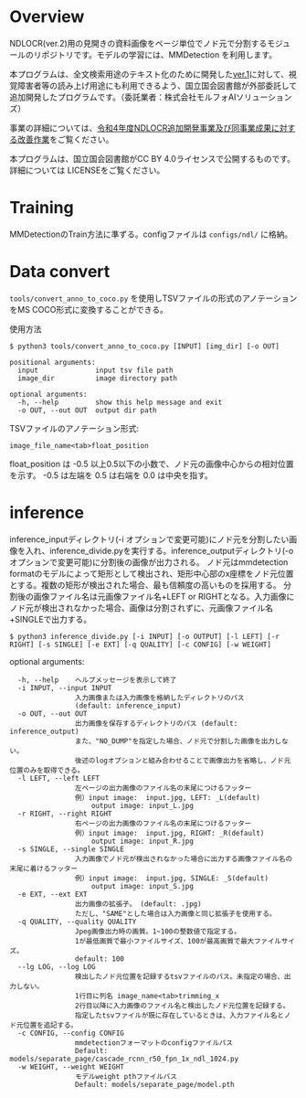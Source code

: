 # Overview

NDLOCR(ver.2)用の見開きの資料画像をページ単位でノド元で分割するモジュールのリポジトリです。モデルの学習には、MMDetection を利用します。

本プログラムは、全文検索用途のテキスト化のために開発した[ver.1](https://github.com/ndl-lab/ndlocr_cli/tree/ver.1)に対して、視覚障害者等の読み上げ用途にも利用できるよう、国立国会図書館が外部委託して追加開発したプログラムです。（委託業者：株式会社モルフォAIソリューションズ）


事業の詳細については、[令和4年度NDLOCR追加開発事業及び同事業成果に対する改善作業](https://lab.ndl.go.jp/data_set/r4ocr/r4_software/)をご覧ください。

本プログラムは、国立国会図書館がCC BY 4.0ライセンスで公開するものです。詳細については LICENSEをご覧ください。


# Training
MMDetectionのTrain方法に準ずる。configファイルは `configs/ndl/` に格納。

# Data convert
`tools/convert_anno_to_coco.py` を使用しTSVファイルの形式のアノテーションをMS COCO形式に変換することができる。

使用方法
```
$ python3 tools/convert_anno_to_coco.py [INPUT] [img_dir] [-o OUT]
```

```
positional arguments:
  input              input tsv file path
  image_dir          image directory path

optional arguments:
  -h, --help         show this help message and exit
  -o OUT, --out OUT  output dir path
```

TSVファイルのアノテーション形式:
```
image_file_name<tab>float_position
```
float_position は -0.5 以上0.5以下の小数で、ノド元の画像中心からの相対位置を示す。
-0.5 は左端を 0.5 は右端を 0.0 は中央を指す。

# inference
inference_inputディレクトリ(-i オプションで変更可能)にノド元を分割したい画像を入れ、inference_divide.pyを実行する。inference_outputディレクトリ(-o オプションで変更可能)に分割後の画像が出力される。
ノド元はmmdetection formatのモデルによって矩形として検出され、矩形中心部のx座標をノド元位置とする。複数の矩形が検出された場合、最も信頼度の高いものを採用する。
分割後の画像ファイル名は元画像ファイル名+LEFT or RIGHTとなる。入力画像にノド元が検出されなかった場合、画像は分割されずに、元画像ファイル名+SINGLEで出力する。

```
$ python3 inference_divide.py [-i INPUT] [-o OUTPUT] [-l LEFT] [-r RIGHT] [-s SINGLE] [-e EXT] [-q QUALITY] [-c CONFIG] [-w WEIGHT]
```

optional arguments:
```
  -h, --help    ヘルプメッセージを表示して終了
  -i INPUT, --input INPUT
                入力画像または入力画像を格納したディレクトリのパス
                (default: inference_input)
  -o OUT, --out OUT
                出力画像を保存するディレクトリのパス (default: inference_output)
                また、"NO_DUMP"を指定した場合、ノド元で分割した画像を出力しない。
                後述のlogオプションと組み合わせることで画像出力を省略し、ノド元位置のみを取得できる。
  -l LEFT, --left LEFT
                左ページの出力画像のファイル名の末尾につけるフッター
                例）input image:  input.jpg, LEFT: _L(default)
                    output image: input_L.jpg
  -r RIGHT, --right RIGHT
                右ページの出力画像のファイル名の末尾につけるフッター
                例）input image:  input.jpg, RIGHT: _R(default)
                    output image: input_R.jpg
  -s SINGLE, --single SINGLE
                入力画像でノド元が検出されなかった場合に出力する画像ファイル名の末尾に着けるフッター
                例）input image:  input.jpg, SINGLE: _S(default)
                    output image: input_S.jpg
  -e EXT, --ext EXT     
                出力画像の拡張子。 (default: .jpg)
                ただし、"SAME"とした場合は入力画像と同じ拡張子を使用する。
  -q QUALITY, --quality QUALITY
                Jpeg画像出力時の画質。1~100の整数値で指定する。
                1が最低画質で最小ファイルサイズ、100が最高画質で最大ファイルサイズ。
                default: 100
  --lg LOG, --log LOG
                検出したノド元位置を記録するtsvファイルのパス。未指定の場合、出力しない。
                1行目に列名 image_name<tab>trimming_x
                2行目以降に入力画像のファイル名と検出したノド元位置を記録する。
                指定したtsvファイルが既に存在しているときは、入力ファイル名とノド元位置を追記する。
  -c CONFIG, --config CONFIG
                mmdetectionフォーマットのconfigファイルパス
                Default: models/separate_page/cascade_rcnn_r50_fpn_1x_ndl_1024.py
  -w WEIGHT, --weight WEIGHT
                モデルweight pthファイルパス
                Default: models/separate_page/model.pth
```

